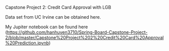 Capstone Project 2: Credit Card Approval with LGB

Data set from UC Irvine can be obtained here.

My Jupiter notebook can be found here (https://github.com/hanhuyen3710/Spring-Board-Capstone-Project-2/blob/master/Capstone%20Project%202%20Credit%20Card%20Approval%20Prediction.ipynb)



